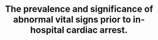 ---
layout: page
header: no
#
# Content
#
subheadline: "Recent Publication"
title: "The prevalence and significance of abnormal vital signs prior to in-hospital cardiac arrest. 
"
teaser: "The prevalence and significance of abnormal vital signs prior to in-hospital cardiac arrest. 
"
categories: [Publications]
tags: [Cardiology]
---